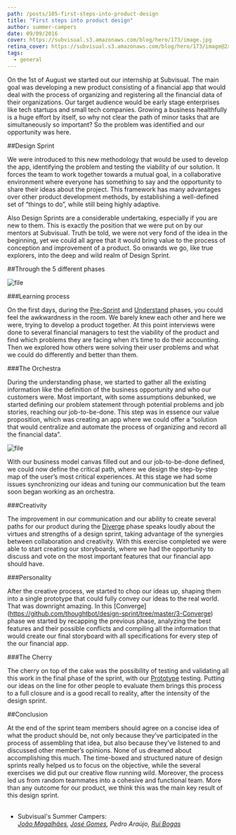 ```yaml
---
path: /posts/105-first-steps-into-product-design
title: "First steps into product design"
author: summer-campers
date: 09/09/2016
cover: https://subvisual.s3.amazonaws.com/blog/hero/173/image.jpg
retina_cover: https://subvisual.s3.amazonaws.com/blog/hero/173/image@2x.jpg
tags:
  - general
---
```


On the 1st of August we started out our internship at Subvisual. The main goal was developing a new product consisting of a financial app that would  deal with the process of organizing and registering all the financial data of their organizations. Our target audience would be early stage enterprises like tech startups and small tech companies. Growing a business healthfully is a huge effort by itself, so why not clear the path of minor tasks that are simultaneously so important? So the problem was identified and our opportunity was here.
 
##Design Sprint

We were introduced to this new methodology that would be used to develop the app,  identifying the problem and testing the viability of our solution. It forces the team to work together towards a mutual goal, in a collaborative environment where everyone has something to say and the opportunity to share their ideas about the project. This framework has many advantages over other product development methods, by establishing a well-defined set of “things to do”, while still being highly adaptive.

Also Design Sprints are a considerable undertaking, especially if you are new to them. This is exactly the position that we were put on by our mentors at Subvisual. Truth be told, we were not very fond of the idea in the beginning, yet we could all agree that it would bring value to the process of conception and improvement of a product. So onwards we go, like true explorers, into the deep and wild realm of Design Sprint.

##Through the 5 different phases

![file](https://subvisual.s3.amazonaws.com/blog/post_image/176/original.png)

###Learning process

On the first days, during the [Pre-Sprint](https://github.com/thoughtbot/design-sprint/tree/master/0-Pre-Sprint) and [Understand](https://github.com/thoughtbot/design-sprint/tree/master/1-Understand) phases, you could feel the awkwardness in the room. We barely knew each other and here we were, trying to develop a product together. At this point interviews were done to several financial managers to test the viability of the product and find which problems they are facing when it’s time to do their accounting. Then we explored how others were solving their user problems and what we could do differently and better than them.

###The Orchestra

During the understanding phase, we started to gather all the existing information like the definition of the business opportunity and who our customers were. Most important, with some assumptions debunked, we started defining our problem statement through potential problems and job stories, reaching our job-to-be-done. This step was in essence our value proposition, which was creating an app where we could offer a “solution that would centralize and automate the process of organizing and record all the financial data”.

![file](https://subvisual.s3.amazonaws.com/blog/post_image/177/original.JPG)

With our business model canvas filled out and our job-to-be-done defined, we could now define the critical path, where we design the step-by-step map of the user’s most critical experiences. At this stage we had some issues synchronizing our ideas and tuning our communication but the team soon began working as an orchestra.

###Creativity

The improvement in our communication and our ability to create several paths for our product during the [Diverge](https://github.com/thoughtbot/design-sprint/tree/master/2-Diverge) phase speaks loudly about the virtues and strengths of a design sprint, taking advantage of the synergies between collaboration and creativity. With this exercise completed we were able to start creating our storyboards, where we had the opportunity to discuss and vote on the most important features that our financial app should have.
 
###Personality

After the creative process, we started to chop our ideas up, shaping them into a single prototype that could fully convey our ideas to the real world. That was downright amazing. In this [Converge] (https://github.com/thoughtbot/design-sprint/tree/master/3-Converge) phase we started by recapping the previous phase, analyzing the best features and their possible conflicts and compiling all the information that would create our final storyboard with all specifications for every step of the our financial app.
 
###The Cherry

The cherry on top of the cake was the possibility of testing and validating all this work in the final phase of the sprint, with our [Prototype](https://github.com/thoughtbot/design-sprint/tree/master/4-Prototype) testing. Putting our ideas on the line for other people to evaluate them brings this process to a full closure and is a good recall to reality, after the intensity of the design sprint.

##Conclusion

At the end of the sprint team members should agree on a concise idea of what the product should be, not only because they’ve participated in the process of assembling that idea, but also because they’ve listened to and discussed other member’s opinions.
None of us dreamed about accomplishing this much. The time-boxed and structured nature of design sprints really helped us to focus on the objective, while the several exercises we did put our creative flow running wild. Moreover, the process led us from random teammates into a cohesive and functional team. More than any outcome for our product, we think this was the main key result of this design sprint.
<br/>
<br/>
- Subvisual's Summer Campers:<br/>
*[João Magalhães](https://twitter.com/joaomamag), [José Gomes](https://twitter.com/gomesjfs), Pedro Araújo, [Rui Bogas](https://twitter.com/bogasrui)*
